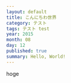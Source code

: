 ```yaml
---
layout: default
title: こんにちわ世界
category: テスト
tags: テスト test
year: 2015
month: 08
day: 12
published: true
summary: Hello, World!
---
```


hoge
